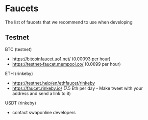 # Faucets

The list of faucets that we recommend to use when developing


## Testnet

BTC (testnet)
 - https://bitcoinfaucet.uo1.net/ (0.00093 per hour)
 - https://testnet-faucet.mempool.co/ (0.0099 per hour)

ETH (rinkeby)
 - https://testnet.help/en/ethfaucet/rinkeby
 - https://faucet.rinkeby.io/ (7.5 Eth per day - Make tweet with your address and send a link to it)
 
USDT (rinkeby)
 - contact swaponline developers

